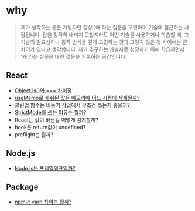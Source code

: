 #  why 

> 제가 생각하는 좋은 개발자란 항상 '왜'라는 질문을 고민하며 기술에 접근하는 사람입니다.
답을 정확히 내리지 못할지라도 어떤 기술을 사용하거나 학습할 때, 그 기술의 필요성이나 동작 방식을 깊게 고민하는 것과 그렇지 않은 것 사이에는 큰 차이가 있다고 생각합니다.
제가 추구하는 개발자로 성장하기 위해 학습하면서 '왜'라는 질문을 내린 것들을 기록하는 공간입니다.

## React
- [Object.is()와 === 차이점](https://github.com/saseungg/why/issues/2)
- [useMemo로 캐쉬된 값은 메모리에 어느 시점에 삭제될까?](https://github.com/saseungg/why/issues/3)
- 클린업 함수는 비동기 작업에서 무조건 쓰는게 좋을까?
- [StrictMode를 쓰는 이유는 뭘까?](https://github.com/saseungg/why/issues/1)
- React는 값이 바뀐걸 어떻게 감지할까?
- hook은 return값이 undefined?
- preflight는 뭘까?

## Node.js
- [Node.js는 프레임워크일까?](https://github.com/saseungg/why/issues/5)
## Package
- [npm과 yarn 차이는 뭘까?](https://github.com/saseungg/why/issues/4)
